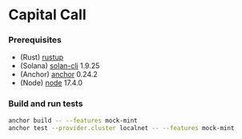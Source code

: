 # Capital Call

### Prerequisites

- (Rust) [rustup](https://www.rust-lang.org/tools/install)
- (Solana) [solan-cli](https://docs.solana.com/cli/install-solana-cli-tools) 1.9.25
- (Anchor) [anchor](https://book.anchor-lang.com/chapter_2/installation.html) 0.24.2
- (Node) [node](https://github.com/nvm-sh/nvm) 17.4.0

### Build and run tests

```bash
anchor build -- --features mock-mint
anchor test --provider.cluster localnet -- --features mock-mint
```